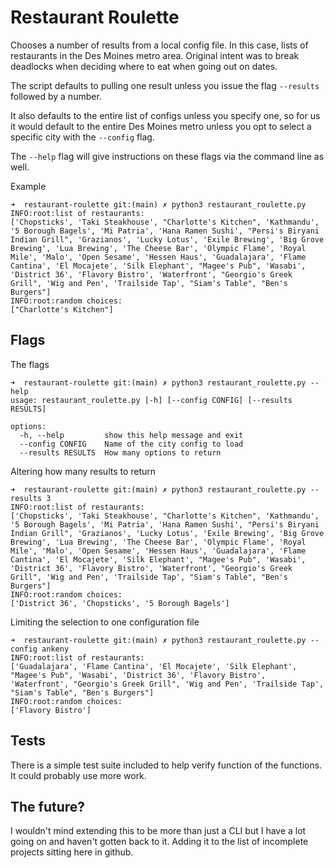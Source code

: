 # Restaurant Roulette

Chooses a number of results from a local config file.  In this case, lists of restaurants in the Des Moines metro area. Original intent was to break deadlocks when deciding where to eat when going out on dates.

The script defaults to pulling one result unless you issue the flag `--results` followed by a number.

It also defaults to the entire list of configs unless you specify one, so for us it would default to the entire Des Moines metro unless you opt to select a specific city with the `--config` flag.

The `--help` flag will give instructions on these flags via the command line as well.

Example
```
➜  restaurant-roulette git:(main) ✗ python3 restaurant_roulette.py
INFO:root:list of restaurants:
['Chopsticks', 'Taki Steakhouse', "Charlotte's Kitchen", 'Kathmandu', '5 Borough Bagels', 'Mi Patria', 'Hana Ramen Sushi', "Persi's Biryani Indian Grill", 'Grazianos', 'Lucky Lotus', 'Exile Brewing', 'Big Grove Brewing', 'Lua Brewing', 'The Cheese Bar', 'Olympic Flame', 'Royal Mile', 'Malo', 'Open Sesame', 'Hessen Haus', 'Guadalajara', 'Flame Cantina', 'El Mocajete', 'Silk Elephant', "Magee's Pub", 'Wasabi', 'District 36', 'Flavory Bistro', 'Waterfront', "Georgio's Greek Grill", 'Wig and Pen', 'Trailside Tap', "Siam's Table", "Ben's Burgers"]
INFO:root:random choices:
["Charlotte's Kitchen"]
```

## Flags

The flags
```
➜  restaurant-roulette git:(main) ✗ python3 restaurant_roulette.py --help
usage: restaurant_roulette.py [-h] [--config CONFIG] [--results RESULTS]

options:
  -h, --help         show this help message and exit
  --config CONFIG    Name of the city config to load
  --results RESULTS  How many options to return
```
Altering how many results to return
```
➜  restaurant-roulette git:(main) ✗ python3 restaurant_roulette.py --results 3
INFO:root:list of restaurants:
['Chopsticks', 'Taki Steakhouse', "Charlotte's Kitchen", 'Kathmandu', '5 Borough Bagels', 'Mi Patria', 'Hana Ramen Sushi', "Persi's Biryani Indian Grill", 'Grazianos', 'Lucky Lotus', 'Exile Brewing', 'Big Grove Brewing', 'Lua Brewing', 'The Cheese Bar', 'Olympic Flame', 'Royal Mile', 'Malo', 'Open Sesame', 'Hessen Haus', 'Guadalajara', 'Flame Cantina', 'El Mocajete', 'Silk Elephant', "Magee's Pub", 'Wasabi', 'District 36', 'Flavory Bistro', 'Waterfront', "Georgio's Greek Grill", 'Wig and Pen', 'Trailside Tap', "Siam's Table", "Ben's Burgers"]
INFO:root:random choices:
['District 36', 'Chopsticks', '5 Borough Bagels']
```
Limiting the selection to one configuration file
```
➜  restaurant-roulette git:(main) ✗ python3 restaurant_roulette.py --config ankeny
INFO:root:list of restaurants:
['Guadalajara', 'Flame Cantina', 'El Mocajete', 'Silk Elephant', "Magee's Pub", 'Wasabi', 'District 36', 'Flavory Bistro', 'Waterfront', "Georgio's Greek Grill", 'Wig and Pen', 'Trailside Tap', "Siam's Table", "Ben's Burgers"]
INFO:root:random choices:
['Flavory Bistro']
```

## Tests

There is a simple test suite included to help verify function of the functions.  It could probably use more work.

## The future?

I wouldn't mind extending this to be more than just a CLI but I have a lot going on and haven't gotten back to it.  Adding it to the list of incomplete projects sitting here in github.

